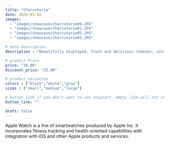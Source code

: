 ```yaml
---
title: "Charcuterie"
date: 2025-01-02
images: 
  - "images/showcase/charcuterie04.JPG"
  - "images/showcase/charcuterie01.JPG"
  - "images/showcase/charcuterie05.JPG"
  - "images/showcase/charcuterie03.JPG"

# meta description
description : "Beautifully displayed, fresh and delicious cheeses, cold cuts, crackers, and garnishes are offered as charcuterie boards."

# product Price
price: "30.00"
discount_price: "25.00"

# product variation
colors : ["black","white","gray"]
sizes : ["small","medium","large"]

# button link if you don't want to use snipcart. empty link will not show button
button_link: ""

draft: false
---
```


Apple Watch is a line of smartwatches produced by Apple Inc. It incorporates fitness tracking and health-oriented capabilities with integration with iOS and other Apple products and services.
